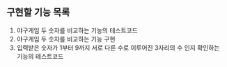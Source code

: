 ## 구현할 기능 목록
1. 야구게임 두 숫자를 비교하는 기능의 테스트코드
2. 야구게임 두 숫자를 비교하는 기능 구현
3. 입력받은 숫자가 1부터 9까지 서로 다른 수로 이루어진 3자리의 수 인지 확인하는 기능의 테스트코드